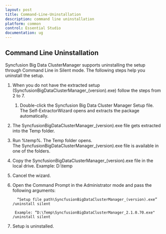 ```yaml
---
layout: post
title: Command-Line-Uninstallation
description: command line uninstallation
platform: common
control: Essential Studio
documentation: ug
---
```


## Command Line Uninstallation

Syncfusion Big Data ClusterManager supports uninstalling the setup through Command Line in Silent mode. The following steps help you uninstall the setup. 

1. When you do not have the extracted setup (SyncfusionBigDataClusterManager_(version).exe) follow the steps from 2 to 7.
   1. Double-click the Syncfusion Big Data Cluster Manager Setup file. The Self-ExtractorWizard opens and extracts the package automatically.
2. The SyncfusionBigDataClusterManager_(version).exe file gets extracted into the Temp folder.
3. Run %temp%. The Temp folder opens. The SyncfusionBigDataClusterManager_(version).exe file is available in one of the folders.
4. Copy the SyncfusionBigDataClusterManager_(version).exe file in the local drive. Example: D:\temp
5. Cancel the wizard.
6. Open the Command Prompt in the Administrator mode and pass the following arguments: 

         “Setup file path\SyncfusionBigDataClusterManager_(version).exe” /uninstall silent

        Example: “D:\Temp\SyncfusionBigDataClusterManager_2.1.0.70.exe" /uninstall silent

7. Setup is uninstalled.
